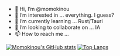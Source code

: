 - 👋 Hi, I’m @momokinou
- 👀 I’m interested in ... everything. I guess?
- 🌱 I’m currently learning ... Rust/Tauri
- 💞️ I’m looking to collaborate on ... IA
- 📫 How to reach me ...

<!---
momokinou/momokinou is a ✨ special ✨ repository because its `README.md` (this file) appears on your GitHub profile.
You can click the Preview link to take a look at your changes.
--->

[![Momokinou's GitHub stats](https://github-readme-stats-git-masterrstaa-rickstaa.vercel.app/api?username=momokinou&show_icons=true&theme=dark)](https://github.com/anuraghazra/github-readme-stats)
[![Top Langs](https://github-readme-stats-git-masterrstaa-rickstaa.vercel.app/api/top-langs/?username=momokinou&layout=compact&show_icons=true&theme=dark)](https://github.com/anuraghazra/github-readme-stats)
